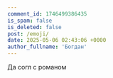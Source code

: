 ```yaml
---
comment_id: 1746499386435
is_spam: false
is_deleted: false
post: /emoji/
date: 2025-05-06 02:43:06 +0000
author_fullname: 'Богдан'
---
```


Да согл с романом 
